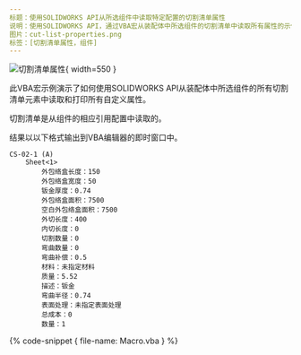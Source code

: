 ```yaml
---
标题：使用SOLIDWORKS API从所选组件中读取特定配置的切割清单属性
说明：使用SOLIDWORKS API，通过VBA宏从装配体中所选组件的切割清单中读取所有属性的示例
图片：cut-list-properties.png
标签：[切割清单属性，组件]
---
```


![切割清单属性](cut-list-properties.png){ width=550 }

此VBA宏示例演示了如何使用SOLIDWORKS API从装配体中所选组件的所有切割清单元素中读取和打印所有自定义属性。

切割清单是从组件的相应引用配置中读取的。

结果以以下格式输出到VBA编辑器的即时窗口中。

~~~
CS-02-1 (A)
    Sheet<1>
        外包络盒长度：150
        外包络盒宽度：50
        钣金厚度：0.74
        外包络盒面积：7500
        空白外包络盒面积：7500
        外切长度：400
        内切长度：0
        切割数量：0
        弯曲数量：0
        弯曲补偿：0.5
        材料：未指定材料
        质量：5.52
        描述：钣金
        弯曲半径：0.74
        表面处理：未指定表面处理
        总成本：0
        数量：1
~~~

{% code-snippet { file-name: Macro.vba } %}